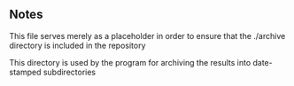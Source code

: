 Notes
-----

This file serves merely as a placeholder in order to ensure that the ./archive directory is included in the repository

This directory is used by the program for archiving the results into date-stamped subdirectories

